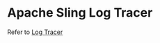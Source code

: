 # Apache Sling Log Tracer

Refer to [Log Tracer][1]

[1]: http://sling.apache.org/documentation/bundles/log-tracers.html